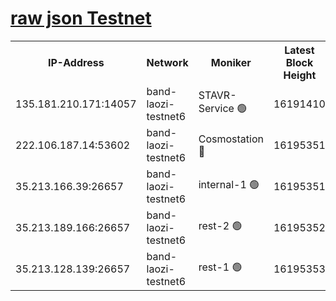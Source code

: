 
[raw json Testnet](https://rpc-check.bandt.stavr.tech/bandt/rpcbandt_result.json)
=

<table><tr><th>IP-Address</th><th>Network</th><th>Moniker</th><th>Latest Block Height</th><th>Earliest Block Height</th><th>Catching Up</th><th>Tx Index</th><th>Voting Power</th><th>Scan Time</th></tr><tr><td>135.181.210.171:14057</td><td>band-laozi-testnet6</td><td>STAVR-Service 🟢</td><td>16191410</td><td>15322501</td><td>False</td><td>on</td><td>0</td><td>2024-02-25T09:00:42.279446957UTC</td></tr><tr><td>222.106.187.14:53602</td><td>band-laozi-testnet6</td><td>Cosmostation 🔴</td><td>16195351</td><td>15423001</td><td>False</td><td>on</td><td>2203655</td><td>2024-02-25T09:00:43.730937222UTC</td></tr><tr><td>35.213.166.39:26657</td><td>band-laozi-testnet6</td><td>internal-1 🟢</td><td>16195351</td><td>16095351</td><td>False</td><td>on</td><td>0</td><td>2024-02-25T09:00:44.651773688UTC</td></tr><tr><td>35.213.189.166:26657</td><td>band-laozi-testnet6</td><td>rest-2 🟢</td><td>16195352</td><td>16095352</td><td>False</td><td>on</td><td>0</td><td>2024-02-25T09:00:45.601996212UTC</td></tr><tr><td>35.213.128.139:26657</td><td>band-laozi-testnet6</td><td>rest-1 🟢</td><td>16195353</td><td>16095353</td><td>False</td><td>on</td><td>0</td><td>2024-02-25T09:00:48.556474572UTC</td></tr></table>

